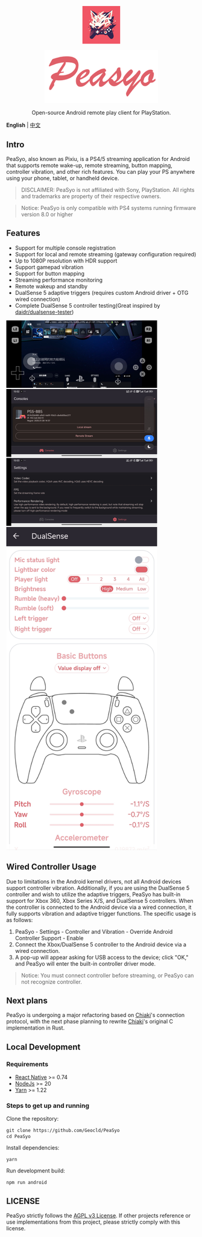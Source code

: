 <p align="center">
  <a href="https://github.com/Geocld/PeaSyo">
    <img src="https://raw.githubusercontent.com/Geocld/PeaSyo/main/images/logo.png" width="100">
  </a>
</p>
<p align="center">
  <a href="https://github.com/Geocld/PeaSyo">
    <img src="https://raw.githubusercontent.com/Geocld/PeaSyo/main/images/logo-text.png" width="300">
  </a>
</p>

<p align="center">
  Open-source Android remote play client for PlayStation.
</p>

**English** | [中文](./README.zh_CN.md)

## Intro

PeaSyo, also known as Pixiu, is a PS4/5 streaming application for Android that supports remote wake-up, remote streaming, button mapping, controller vibration, and other rich features. You can play your PS anywhere using your phone, tablet, or handheld device.

> DISCLAIMER: PeaSyo is not affiliated with Sony, PlayStation. All rights and trademarks are property of their respective owners.

> Notice: PeaSyo is only compatible with PS4 systems running firmware version 8.0 or higher

## Features

- Support for multiple console registration
- Support for local and remote streaming (gateway configuration required)
- Up to 1080P resolution with HDR support
- Support gamepad vibration
- Support for button mapping
- Streaming performance monitoring
- Remote wakeup and standby
- DualSense 5 adaptive triggers (requires custom Android driver + OTG wired connection)
- Complete DualSense 5 controller testing(Great inspired by [daidr/dualsense-tester](https://github.com/daidr/dualsense-tester))

<img src="https://raw.githubusercontent.com/Geocld/PeaSyo/main/images/game.jpg" width="400" />
<img src="https://github.com/Geocld/PeaSyo/blob/main/images/home.jpg" width="400" /><img src="https://raw.githubusercontent.com/Geocld/PeaSyo/main/images/settings.jpg" width="400" />
<img src="https://raw.githubusercontent.com/Geocld/PeaSyo/main/images/ds5-test.jpg" width="400" />

## Wired Controller Usage
Due to limitations in the Android kernel drivers, not all Android devices support controller vibration. Additionally, if you are using the DualSense 5 controller and wish to utilize the adaptive triggers, PeaSyo has built-in support for Xbox 360, Xbox Series X/S, and DualSense 5 controllers. When the controller is connected to the Android device via a wired connection, it fully supports vibration and adaptive trigger functions. The specific usage is as follows:

1. PeaSyo - Settings - Controller and Vibration - Override Android Controller Support - Enable
2. Connect the Xbox/DualSense 5 controller to the Android device via a wired connection.
3. A pop-up will appear asking for USB access to the device; click "OK," and PeaSyo will enter the built-in controller driver mode.

> Notice: You must connect controller before streaming, or PeaSyo can not recognize controller.


## Next plans
PeaSyo is undergoing a major refactoring based on [Chiaki](https://git.sr.ht/~thestr4ng3r/chiaki)'s connection protocol, with the next phase planning to rewrite [Chiaki](https://git.sr.ht/~thestr4ng3r/chiaki)'s original C implementation in Rust.

## Local Development

### Requirements
- [React Native](https://reactnative.dev/) >= 0.74
- [NodeJs](https://nodejs.org/) >= 20
- [Yarn](https://yarnpkg.com/) >= 1.22

### Steps to get up and running

Clone the repository:

```
git clone https://github.com/Geocld/PeaSyo
cd PeaSyo
```

Install dependencies:

```
yarn
```

Run development build:

```
npm run android
```

## LICENSE
PeaSyo strictly follows the [AGPL v3 License]((./LICENSE)). If other projects reference or use implementations from this project, please strictly comply with this license.
